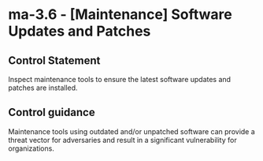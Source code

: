 # ma-3.6 - \[Maintenance\] Software Updates and Patches

## Control Statement

Inspect maintenance tools to ensure the latest software updates and patches are installed.

## Control guidance

Maintenance tools using outdated and/or unpatched software can provide a threat vector for adversaries and result in a significant vulnerability for organizations.
